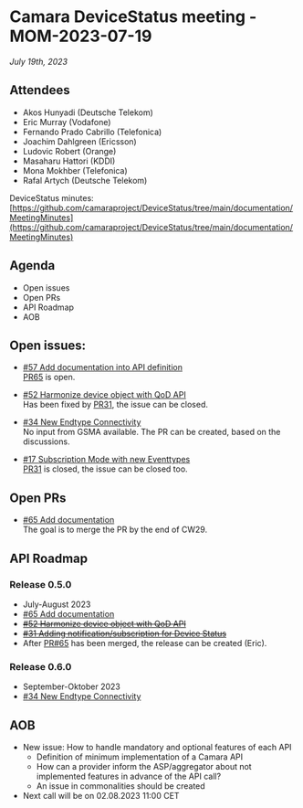 # Camara DeviceStatus meeting - MOM-2023-07-19

*July 19th, 2023*

## Attendees

* Akos Hunyadi (Deutsche Telekom)
* Eric Murray (Vodafone)
* Fernando Prado Cabrillo (Telefonica)
* Joachim Dahlgreen (Ericsson)
* Ludovic Robert (Orange)
* Masaharu Hattori (KDDI)
* Mona Mokhber (Telefonica)
* Rafal Artych (Deutsche Telekom)


DeviceStatus minutes: [https://github.com/camaraproject/DeviceStatus/tree/main/documentation/MeetingMinutes](https://github.com/camaraproject/DeviceStatus/tree/main/documentation/MeetingMinutes)

## Agenda

* Open issues 
* Open PRs
* API Roadmap
* AOB


## Open issues:

* [#57 Add documentation into API definition](https://github.com/camaraproject/DeviceStatus/issues/57)  
 [PR65](https://github.com/camaraproject/DeviceStatus/pull/65) is open.

* [#52 Harmonize device object with QoD API](https://github.com/camaraproject/DeviceStatus/issues/52)  
Has been fixed by [PR31](https://github.com/camaraproject/DeviceStatus/pull/31), the issue can be closed.

* [#34 New Endtype Connectivity](https://github.com/camaraproject/DeviceStatus/issues/34)   
No input from GSMA available. The PR can be created, based on the discussions.

* [#17 Subscription Mode with new Eventtypes](https://github.com/camaraproject/DeviceStatus/issues/17)  
[PR31](https://github.com/camaraproject/DeviceStatus/pull/31) is closed, the issue can be closed too.
  
## Open PRs
* [#65 Add documentation](https://github.com/camaraproject/DeviceStatus/pull/65)  
  The goal is to merge the PR by the end of CW29.

## API Roadmap
### Release 0.5.0
* July-August 2023
* [#65 Add documentation](https://github.com/camaraproject/DeviceStatus/pull/65)
* [~~#52 Harmonize device object with QoD API~~](https://github.com/camaraproject/DeviceStatus/issues/52)
* [~~#31 Adding notification/subscription for Device Status~~](https://github.com/camaraproject/DeviceStatus/pull/31)
* After [PR#65](https://github.com/camaraproject/DeviceStatus/pull/65) has been merged, the release can be created (Eric).

### Release 0.6.0
* September-Oktober 2023
* [#34 New Endtype Connectivity](https://github.com/camaraproject/DeviceStatus/issues/34)

## AOB

* New issue: How to handle mandatory and optional features of each API  
  * Definition of minimum implementation of a Camara API  
  * How can a provider inform the ASP/aggregator about not implemented features in advance of the API call?  
  * An issue in commonalities should be created  
* Next call will be on 02.08.2023 11:00 CET 

